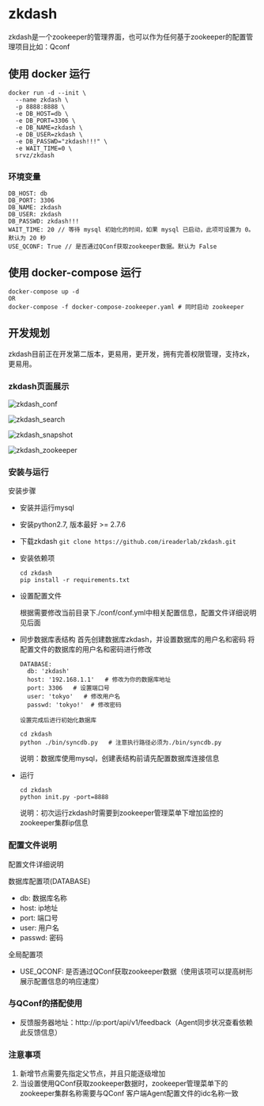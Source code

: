 # zkdash

zkdash是一个zookeeper的管理界面，也可以作为任何基于zookeeper的配置管理项目比如：Qconf


## 使用 docker 运行

```
docker run -d --init \
  --name zkdash \
  -p 8888:8888 \
  -e DB_HOST=db \
  -e DB_PORT=3306 \
  -e DB_NAME=zkdash \
  -e DB_USER=zkdash \
  -e DB_PASSWD="zkdash!!!" \
  -e WAIT_TIME=0 \
  srvz/zkdash
```

### 环境变量

```
DB_HOST: db
DB_PORT: 3306
DB_NAME: zkdash
DB_USER: zkdash
DB_PASSWD: zkdash!!!
WAIT_TIME: 20 // 等待 mysql 初始化的时间，如果 mysql 已启动，此项可设置为 0。默认为 20 秒
USE_QCONF: True // 是否通过QConf获取zookeeper数据。默认为 False
```

## 使用 docker-compose 运行

```
docker-compose up -d
OR
docker-compose -f docker-compose-zookeeper.yaml # 同时启动 zookeeper
```
## 开发规划
zkdash目前正在开发第二版本，更易用，更开发，拥有完善权限管理，支持zk，更易用。

### zkdash页面展示

![zkdash_conf](docs/images/zkdash_conf.jpg)

![zkdash_search](docs/images/zkdash_search.jpg)

![zkdash_snapshot](docs/images/zkdash_snapshot.jpg)

![zkdash_zookeeper](docs/images/zkdash_zookeeper.jpg)


### 安装与运行
安装步骤

 - 安装并运行mysql
 
 - 安装python2.7, 版本最好 >= 2.7.6

 - 下载zkdash `git clone https://github.com/ireaderlab/zkdash.git`

 - 安装依赖项
	
	```
    cd zkdash
    pip install -r requirements.txt
    ```

 - 设置配置文件
 
 	根据需要修改当前目录下./conf/conf.yml中相关配置信息，配置文件详细说明见后面

 - 同步数据库表结构
      首先创建数据库zkdash，并设置数据库的用户名和密码
      将配置文件的数据库的用户名和密码进行修改
      
      ```
      DATABASE:
        db: 'zkdash'
        host: '192.168.1.1'   # 修改为你的数据库地址
        port: 3306   # 设置端口号
        user: 'tokyo'   # 修改用户名
        passwd: 'tokyo!'  # 修改密码
      ```
       
       设置完成后进行初始化数据库
 	
      ```
      cd zkdash
      python ./bin/syncdb.py   # 注意执行路径必须为./bin/syncdb.py
      ```
	
	说明：数据库使用mysql，创建表结构前请先配置数据库连接信息

 - 运行

	```
	cd zkdash
	python init.py -port=8888
	```
	
	说明：初次运行zkdash时需要到zookeeper管理菜单下增加监控的zookeeper集群ip信息


### 配置文件说明

配置文件详细说明

数据库配置项(DATABASE)

 - db: 数据库名称
 - host: ip地址
 - port: 端口号
 - user: 用户名
 - passwd: 密码

全局配置项

 - USE_QCONF: 是否通过QConf获取zookeeper数据（使用该项可以提高树形展示配置信息的响应速度）


### 与QConf的搭配使用

 - 反馈服务器地址：http://ip:port/api/v1/feedback（Agent同步状况查看依赖此反馈信息）


### 注意事项
 1. 新增节点需要先指定父节点，并且只能逐级增加
 2. 当设置使用QConf获取zookeeper数据时，zookeeper管理菜单下的zookeeper集群名称需要与QConf
    客户端Agent配置文件的idc名称一致
